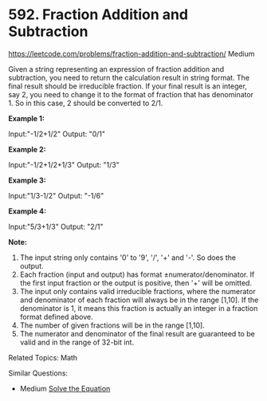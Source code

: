# 592. Fraction Addition and Subtraction
<https://leetcode.com/problems/fraction-addition-and-subtraction/>
Medium

Given a string representing an expression of fraction addition and subtraction, you need to return the calculation result in string format. The final result should be irreducible fraction. If your final result is an integer, say 2, you need to change it to the format of fraction that has denominator 1. So in this case, 2 should be converted to 2/1.

**Example 1:**

Input:"-1/2+1/2"
Output: "0/1"

**Example 2:**

Input:"-1/2+1/2+1/3"
Output: "1/3"

**Example 3:**

Input:"1/3-1/2"
Output: "-1/6"

**Example 4:**

Input:"5/3+1/3"
Output: "2/1"

**Note:**

1. The input string only contains '0' to '9', '/', '+' and '-'. So does the output.
2. Each fraction (input and output) has format ±numerator/denominator. If the first input fraction or the output is positive, then '+' will be omitted.
3. The input only contains valid irreducible fractions, where the numerator and denominator of each fraction will always be in the range [1,10]. If the denominator is 1, it means this fraction is actually an integer in a fraction format defined above.
4. The number of given fractions will be in the range [1,10].
5. The numerator and denominator of the final result are guaranteed to be valid and in the range of 32-bit int.

Related Topics: Math

Similar Questions: 
* Medium [Solve the Equation](https://leetcode.com/problems/solve-the-equation/)